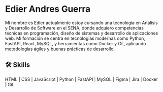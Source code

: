 
# Edier Andres Guerra


Mi nombre es Edier actualmente estoy cursando una tecnologia en Análisis y Desarrollo de Software en el SENA, donde adquiero competencias técnicas en programación, diseño de sistemas y desarrollo de aplicaciones web. Mi formación se centra en tecnologías modernas como Python, FastAPI, React, MySQL, y herramientas como Docker y Git, aplicando metodologías ágiles y buenas prácticas de desarrollo. 


## 🛠 Skills
HTML | CSS | JavaScript | Python | FastAPI | MySQL | Figma | Jira | Docker | Git

